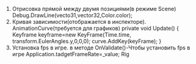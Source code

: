 1. Отрисовка прямой между двумя позициями(в режиме Scene)
  Debug.DrawLine(vecto31,vector32,Color.color);
2. Кривая зависимости(отображается в инспекторе).
 AnimationCurve(требуется для графиков)
private void Update()
{
   Keyframe keyframe=new KeyFrame(Time.time, transform.EulerAngles.y,0,0,0);
   curve.AddKey(keyFrame);
}
3. Установка fps в игре.
в методе OnValidate()-Чтобы установить fps в игре
Application.tadgetFrameRate=_value;
Rig